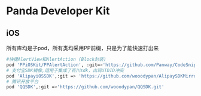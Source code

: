 # Panda Developer Kit



## iOS

所有库均是子pod，所有类均采用PP前缀，只是为了能快速打出来
``` bash
#快捷AlertView和AlertAction (Block封装)
pod 'PPiOSKit/PPAlertAction', :git=>'https://github.com/Panway/CodeSnipetCollection.git'
# 支付宝SDK镜像,适用于集成了百川sdk，出现UTDID冲突
pod 'AlipayiOSSDK',:git => 'https://github.com/wooodypan/AlipaySDKMirror.git'
# 腾讯开放平台
pod 'QQSDK',:git =>'https://github.com/wooodypan/QQSDK.git'
```



